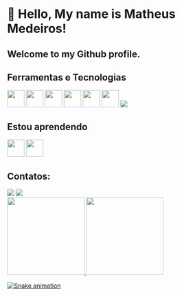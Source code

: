 # 👋 Hello, My name is Matheus Medeiros!
## Welcome to my Github profile.

## Ferramentas e Tecnologias
<img src="https://cdn.jsdelivr.net/gh/devicons/devicon@latest/icons/git/git-original.svg" width="40" height="40"/>
<img src="https://cdn.jsdelivr.net/gh/devicons/devicon@latest/icons/html5/html5-original-wordmark.svg" width="40" height="40"/>
<img src="https://cdn.jsdelivr.net/gh/devicons/devicon@latest/icons/javascript/javascript-original.svg" width="40" height="40"/>
<img src="https://cdn.jsdelivr.net/gh/devicons/devicon@latest/icons/csharp/csharp-original.svg" width="40" height="40"/>
<img src="https://cdn.jsdelivr.net/gh/devicons/devicon@latest/icons/dotnetcore/dotnetcore-original.svg" width="40" height="40"/>
<img src="https://cdn.jsdelivr.net/gh/devicons/devicon@latest/icons/azuresqldatabase/azuresqldatabase-original.svg" width="40" height="40"/>
<img src="https://cdn.jsdelivr.net/gh/devicons/devicon@latest/icons/docker/docker-plain-wordmark.svg" />


      
## Estou aprendendo
<img src="https://cdn.jsdelivr.net/gh/devicons/devicon@latest/icons/java/java-original.svg" width="40" height="40"/>
<img src="https://cdn.jsdelivr.net/gh/devicons/devicon@latest/icons/docker/docker-plain-wordmark.svg" width="40" height="40"/>

## Contatos:

<div>
<a href = "mailto:matheusdev1760@gmail.com"><img loading="lazy" src="https://img.shields.io/badge/Gmail-D14836?style=for-the-badge&logo=gmail&logoColor=white" target="_blank"></a>
<a href="www.linkedin.com/in/matheus-medeiros1760" target="_blank"><img loading="lazy" src="https://img.shields.io/badge/-LinkedIn-%230077B5?style=for-the-badge&logo=linkedin&logoColor=white" target="_blank"></a> 
</div>

<div>
<a href="https://github.com/mathedevss">
<img loading="lazy" height="180em" src="https://github-readme-stats.vercel.app/api/top-langs/?username=seu-usuário-aqui&layout=compact&langs_count=7&theme=dracula"/>
<img loading="lazy" height="180em" src="https://github-readme-stats.vercel.app/api?username=seu-usuário-aqui&show_icons=true&theme=dracula&include_all_commits=true&count_private=true"/>
</div>

![Snake animation](https://github.com/seu-usuário-aqui/seu-usuário-aqui/blob/output/github-contribution-grid-snake.svg)
        
